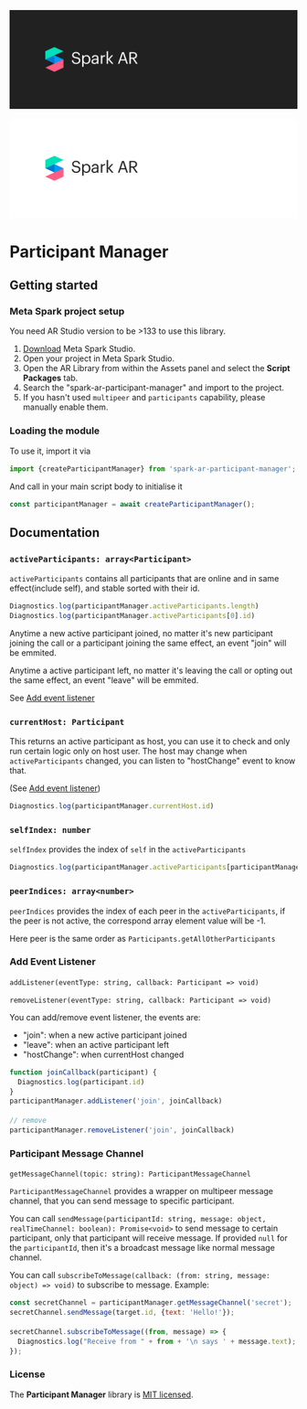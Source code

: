![Meta Spark Studio](../documentation_src/SparkARDark.png#gh-dark-mode-only)

![Meta Spark Studio](../documentation_src/SparkARLight.png#gh-light-mode-only)

# Participant Manager

## Getting started
### Meta Spark project setup

You need AR Studio version to be >133 to use this library.

1. <a href="https://sparkar.facebook.com/ar-studio/learn/documentation/downloads/" target="_blank">Download</a> Meta Spark Studio.
2. Open your project in Meta Spark Studio.
3. Open the AR Library from within the Assets panel and select the **Script Packages** tab.
4. Search the "spark-ar-participant-manager" and import to the project.
5. If you hasn't used `multipeer` and `participants` capability, please manually enable them.

### Loading the module

To use it, import it via
```js
import {createParticipantManager} from 'spark-ar-participant-manager';
```

And call in your main script body to initialise it
```js
const participantManager = await createParticipantManager();
```

## Documentation

### `activeParticipants: array<Participant>`
`activeParticipants` contains all participants that are online and in same effect(include self), and stable sorted with their id.

```js
Diagnostics.log(participantManager.activeParticipants.length)
Diagnostics.log(participantManager.activeParticipants[0].id)
```

Anytime a new active participant joined, no matter it's new participant joining the call or a participant joining the same effect, an event "join" will be emmited.

Anytime a active participant left, no matter it's leaving the call or opting out the same effect, an event "leave" will be emmited.

See [Add event listener](#add-event-listener)

### `currentHost: Participant`
This returns an active participant as host, you can use it to check and only run certain logic only on host user. The host may change when `activeParticipants` changed, you can listen to "hostChange" event to know that.

(See [Add event listener](#add-event-listener))

```js
Diagnostics.log(participantManager.currentHost.id)
```

### `selfIndex: number`
`selfIndex` provides the index of `self` in the `activeParticipants`

```js
Diagnostics.log(participantManager.activeParticipants[participantManager.selfIndex].id === participantManager.self.id)
```

### `peerIndices: array<number>`
`peerIndices` provides the index of each peer in the `activeParticipants`, if the peer is not active, the correspond array element value will be -1.

Here peer is the same order as `Participants.getAllOtherParticipants`

### Add Event Listener
`addListener(eventType: string, callback: Participant => void)`

`removeListener(eventType: string, callback: Participant => void)`

You can add/remove event listener, the events are:

- "join": when a new active participant joined
- "leave": when an active participant left
- "hostChange": when currentHost changed

```js
function joinCallback(participant) {
  Diagnostics.log(participant.id)
}
participantManager.addListener('join', joinCallback)

// remove
participantManager.removeListener('join', joinCallback)

```

### Participant Message Channel
`getMessageChannel(topic: string): ParticipantMessageChannel`

`ParticipantMessageChannel` provides a wrapper on multipeer message channel, that you can send message to specific participant.

You can call `sendMessage(participantId: string, message: object, realTimeChannel: boolean): Promise<void>` to send message to certain participant, only that participant will receive message. If provided `null` for the `participantId`, then it's a broadcast message like normal message channel.

You can call `subscribeToMessage(callback: (from: string, message: object) => void)` to subscribe to message.
Example:

```js
const secretChannel = participantManager.getMessageChannel('secret');
secretChannel.sendMessage(target.id, {text: 'Hello!'});

secretChannel.subscribeToMessage((from, message) => {
  Diagnostics.log("Receive from " + from + '\n says ' + message.text);
});

```

### License

The **Participant Manager** library is [MIT licensed](./LICENSE).
